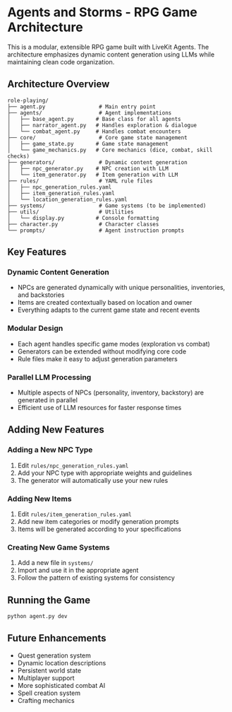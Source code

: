 # Agents and Storms - RPG Game Architecture

This is a modular, extensible RPG game built with LiveKit Agents. The architecture emphasizes dynamic content generation using LLMs while maintaining clean code organization.

## Architecture Overview

```
role-playing/
├── agent.py                 # Main entry point
├── agents/                  # Agent implementations
│   ├── base_agent.py       # Base class for all agents
│   ├── narrator_agent.py   # Handles exploration & dialogue
│   └── combat_agent.py     # Handles combat encounters
├── core/                    # Core game state management
│   ├── game_state.py       # Game state management
│   └── game_mechanics.py   # Core mechanics (dice, combat, skill checks)
├── generators/              # Dynamic content generation
│   ├── npc_generator.py    # NPC creation with LLM
│   └── item_generator.py   # Item generation with LLM
├── rules/                   # YAML rule files
│   ├── npc_generation_rules.yaml
│   ├── item_generation_rules.yaml
│   └── location_generation_rules.yaml
├── systems/                 # Game systems (to be implemented)
├── utils/                   # Utilities
│   └── display.py          # Console formatting
├── character.py             # Character classes
└── prompts/                 # Agent instruction prompts
```

## Key Features

### Dynamic Content Generation
- NPCs are generated dynamically with unique personalities, inventories, and backstories
- Items are created contextually based on location and owner
- Everything adapts to the current game state and recent events

### Modular Design
- Each agent handles specific game modes (exploration vs combat)
- Generators can be extended without modifying core code
- Rule files make it easy to adjust generation parameters

### Parallel LLM Processing
- Multiple aspects of NPCs (personality, inventory, backstory) are generated in parallel
- Efficient use of LLM resources for faster response times

## Adding New Features

### Adding a New NPC Type
1. Edit `rules/npc_generation_rules.yaml`
2. Add your NPC type with appropriate weights and guidelines
3. The generator will automatically use your new rules

### Adding New Items
1. Edit `rules/item_generation_rules.yaml`
2. Add new item categories or modify generation prompts
3. Items will be generated according to your specifications

### Creating New Game Systems
1. Add a new file in `systems/`
2. Import and use it in the appropriate agent
3. Follow the pattern of existing systems for consistency

## Running the Game

```bash
python agent.py dev
```

## Future Enhancements
- Quest generation system
- Dynamic location descriptions
- Persistent world state
- Multiplayer support
- More sophisticated combat AI
- Spell creation system
- Crafting mechanics